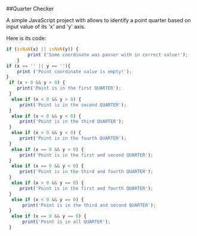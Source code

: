 ##Quarter Checker

<span>A simple JavaScript project with allows
 to identify a point quarter based on
 input value of its 'x' and 'y' axis.</span>
 
 Here is its code:
 ```javascript 
 if (isNaN(x) || isNaN(y)) {
         print ('Some coordinate was passer with in correct value!');
     }
 if (x == '' || y == ''){
     print ('Point coordinate value is empty!');
 }
  if (x > 0 && y > 0) {
     print('Point is in the first QUARTER');
  }
   else if (x < 0 && y > 0) {
      print('Point is in the second QUARTER');
  }
   else if (x < 0 && y < 0) {
      print('Point is in the third QUARTER');
  }
   else if (x > 0 && y < 0) {
      print('Point is in the fourth QUARTER');
  }
   else if (x == 0 && y > 0) {
      print('Point is in the first and second QUARTER');
  }
   else if (x == 0 && y < 0) {
      print('Point is in the third and fourth QUARTER');
  }
   else if (x > 0 && y == 0) {
      print('Point is in the first and fourth QUARTER');
  }
   else if (x < 0 && y == 0) {
       print('Point is in the third and second QUARTER');
  }
   else if (x == 0 && y == 0) {
       print('Point is in all QUARTER');
  }
```
